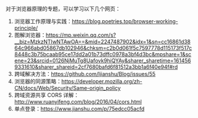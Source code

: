 对于浏览器原理的专题，可以学习以下几个网页：

1. 浏览器工作原理与实践：https://blog.poetries.top/browser-working-principle/
2. 图解浏览器：https://mp.weixin.qq.com/s?__biz=MzkzNTIwNTAwOA==&mid=2247487902&idx=1&sn=cc16861d3864c966abd05867db102946&chksm=c2b0d061f5c7597778d115173f517c8448c3b75bcaab95ce17dd2a01b73dffc0978a3bf4d3bc&mpshare=1&scene=23&srcid=0126NjMuTg8Uafovk9hiQYAy&sharer_sharetime=1614569331610&sharer_shareid=2cf7680bafd6f81512a3bb1a6f40e94f#rd
3. 跨域解决方法：https://github.com/ljianshu/Blog/issues/55
4. 浏览器的同源策略：https://developer.mozilla.org/zh-CN/docs/Web/Security/Same-origin_policy
5. 跨域资源共享 CORS 详解：http://www.ruanyifeng.com/blog/2016/04/cors.html
6. 单点登录：https://www.jianshu.com/p/75edcc05acfd
